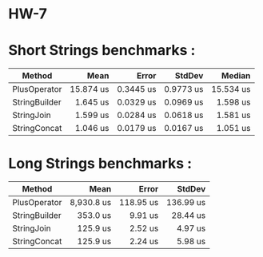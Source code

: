 # HW-7

# Short Strings benchmarks :

|        Method |      Mean |     Error |    StdDev |    Median |
|-------------- |----------:|----------:|----------:|----------:|
|  PlusOperator | 15.874 us | 0.3445 us | 0.9773 us | 15.534 us |
| StringBuilder |  1.645 us | 0.0329 us | 0.0969 us |  1.598 us |
|    StringJoin |  1.599 us | 0.0284 us | 0.0618 us |  1.581 us |
|  StringConcat |  1.046 us | 0.0179 us | 0.0167 us |  1.051 us |

# Long Strings benchmarks : 

|        Method |       Mean |     Error |    StdDev |
|-------------- |-----------:|----------:|----------:|
|  PlusOperator | 8,930.8 us | 118.95 us | 136.99 us |
| StringBuilder |   353.0 us |   9.91 us |  28.44 us |
|    StringJoin |   125.9 us |   2.52 us |   4.97 us |
|  StringConcat |   125.9 us |   2.24 us |   5.98 us |
